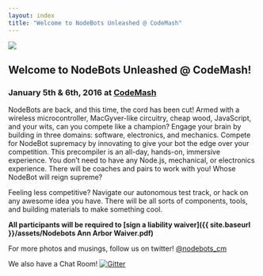 ```yaml
---
layout: index
title: "Welcome to NodeBots Unleashed @ CodeMash"
---
```


<img class="logo intro-logo" src="{{ site.baseurl }}/assets/nodebots.codemash.final.png" />

## Welcome to NodeBots Unleashed @ CodeMash!
### January 5th & 6th, 2016 at [CodeMash](http://www.codemash.org)
NodeBots are back, and this time, the cord has been cut! Armed with a wireless microcontroller, MacGyver-like circuitry, cheap wood, JavaScript, and your wits, can you compete like a champion? Engage your brain by building in three domains: software, electronics, and mechanics. Compete for NodeBot supremacy by innovating to give your bot the edge over your competition. This precompiler is an all-day, hands-on, immersive experience. You don’t need to have any Node.js, mechanical, or electronics experience. There will be coaches and pairs to work with you! Whose NodeBot will reign supreme? 

Feeling less competitive? Navigate our autonomous test track, or hack on any awesome idea you have. There will be all sorts of components, tools, and building materials to make something cool.

**All participants will be required to [sign a liability waiver]({{ site.baseurl }}/assets/Nodebots Ann Arbor Waiver.pdf)**

For more photos and musings, follow us on twitter! <a href="http://twitter.com/nodebots_cm"><i class="fa fa-twitter-square fa-2x"></i> @nodebots_cm</a>

We also have a Chat Room! [![Gitter](https://badges.gitter.im/Join%20Chat.svg)](https://gitter.im/BrianGenisio/codemash-nodebots-docs?utm_source=badge&utm_medium=badge&utm_campaign=pr-badge)

